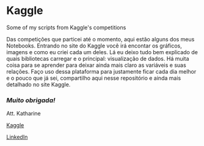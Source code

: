 # Kaggle
Some of my scripts from Kaggle's competitions


Das competições que particei até o momento, aqui estão alguns dos meus Notebooks. Entrando no site do Kaggle você irá encontar os gráficos, imagens e como eu criei cada um deles. Lá eu deixo tudo bem explicado de quais bibliotecas carregar e o principal: visualização de dados. Há muita coisa para se aprender para deixar ainda mais claro as variáveis e suas relações. Faço uso dessa plataforma para justamente ficar cada dia melhor e o pouco que já sei, compartilho aqui nesse repositório e ainda mais detalhado no site Kaggle.


### *Muito obrigada!*



Att. Katharine





[Kaggle](https://www.kaggle.com/katharinepires)

[LinkedIn](https://www.linkedin.com/in/katharine-pires-53b849155/)
